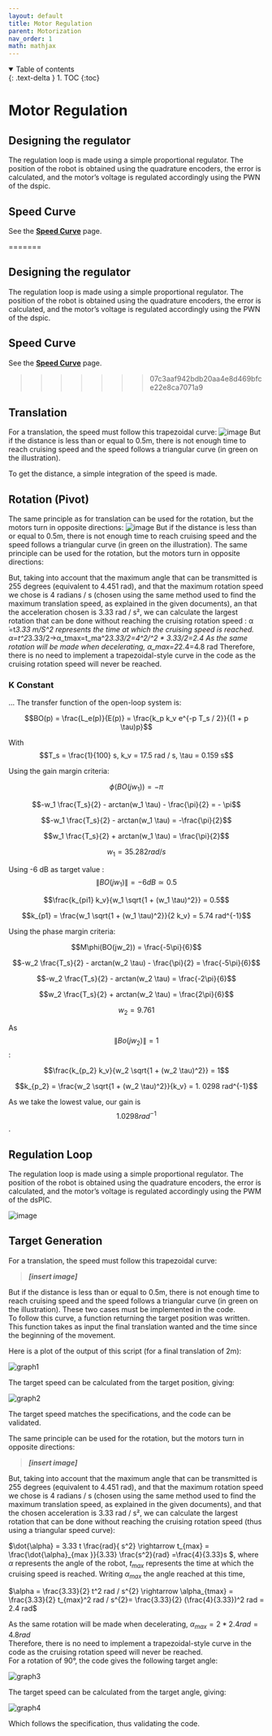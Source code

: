 ```yaml
---
layout: default
title: Motor Regulation
parent: Motorization
nav_order: 1
math: mathjax
---
```



<details open markdown="block">
  <summary>
    Table of contents
  </summary>
  {: .text-delta }
1. TOC
{:toc}
</details>

# Motor Regulation

## Designing the regulator
The regulation loop is made using a simple proportional regulator. The position of the robot is obtained using the quadrature encoders, the error is calculated, and the motor’s voltage is regulated accordingly using the PWN of the dspic.




## Speed Curve
See the **[Speed Curve](/motorization/speedCurve)** page.


=======
## Designing the regulator
The regulation loop is made using a simple proportional regulator. The position of the robot is obtained using the quadrature encoders, the error is calculated, and the motor’s voltage is regulated accordingly using the PWN of the dspic.

## Speed Curve
See the **[Speed Curve](/motorization/speedCurve)** page.

>>>>>>> 07c3aaf942bdb20aa4e8d469bfce22e8ca7071a9
## Translation
For a translation, the speed must follow this trapezoidal curve: 
![image](https://user-images.githubusercontent.com/23436953/228483207-f1e11347-ffc9-4086-a2b3-49d63ada9217.png)
But if the distance is less than or equal to 0.5m, there is not enough time to reach cruising speed and the speed follows a triangular curve (in green on the illustration).

To get the distance, a simple integration of the speed is made.


## Rotation (Pivot)
The same principle as for translation can be used for the rotation, but the motors turn in opposite directions:
![image](https://user-images.githubusercontent.com/23436953/228483356-38b98cfd-41e4-4f16-b560-a83ecde1d68a.png)
But if the distance is less than or equal to 0.5m, there is not enough time to reach cruising speed and the speed follows a triangular curve (in green on the illustration).
The same principle can be used for the rotation, but the motors turn in opposite directions:

But, taking into account that the maximum angle that can be transmitted is 255 degrees (equivalent to 4.451 rad), and that the maximum rotation speed we chose is 4 radians / s (chosen using the same method used to find the maximum translation speed, as explained in the given documents), an that the acceleration chosen is 3.33 rad / s², we can calculate the largest rotation that can be done without reaching the cruising rotation speed : 
α ̇=t*3.33  m/S^2     represents the time at which the cruising speed is reached.
α=t^2*3.33/2→α_tmax=t_ma^2*3.33/2=4^2/^2 *  3.33/2=2.4 
As the same rotation will be made when decelerating, α_max=2*2.4=4.8 rad
Therefore, there is no need to implement a trapezoidal-style curve in the code as the cruising rotation speed will never be reached.

### K Constant
...
The transfer function of the open-loop system is:  

$$BO(p) = \frac{L_e(p)}{E(p)} = \frac{k_p k_v e^{-p T_s / 2}}{(1 + p \tau)p}$$

With $$T_s = \frac{1}{100} s, k_v = 17.5 rad / s, \tau = 0.159 s$$

Using the gain margin criteria:  

$$\phi (BO(jw_1)) = - \pi$$

$$-w_1 \frac{T_s}{2} - arctan(w_1 \tau) - \frac{\pi}{2} = - \pi$$

$$-w_1  \frac{T_s}{2}  - arctan(w_1 \tau)  = -\frac{\pi}{2}$$

$$w_1  \frac{T_s}{2}  + arctan(w_1 \tau)  = \frac{\pi}{2}$$

$$w_1 = 35.282 rad / s$$

Using -6 dB as target value : $$\| BO(jw_1) \| = -6 dB \simeq 0.5$$

$$\frac{k_{pi1} k_v}{w_1 \sqrt{1 + (w_1 \tau)^2}} = 0.5$$

$$k_{p1} = \frac{w_1 \sqrt{1 + (w_1 \tau)^2}}{2 k_v} = 5.74 rad^{-1}$$

Using the phase margin criteria:  

$$M\phi(BO(jw_2)) = \frac{-5\pi}{6}$$

$$-w_2 \frac{T_s}{2} - arctan(w_2 \tau) - \frac{\pi}{2} = \frac{-5\pi}{6}$$

$$-w_2 \frac{T_s}{2} - arctan(w_2 \tau)  = \frac{-2\pi}{6}$$

$$w_2 \frac{T_s}{2} + arctan(w_2 \tau)  = \frac{2\pi}{6}$$

$$w_2 =  9.761$$

As $$\| Bo(jw_2) \| = 1$$ :

$$\frac{k_{p_2} k_v}{w_2 \sqrt{1 + (w_2 \tau)^2}} = 1$$

$$k_{p_2} = \frac{w_2 \sqrt{1 + (w_2 \tau)^2}}{k_v} = 1. 0298 rad^{-1}$$

As we take the lowest value, our gain is $$1. 0298 rad^{-1}$$.  

## Regulation Loop

The regulation loop is made using a simple proportional regulator. The position of the robot is obtained using the quadrature encoders, the error is calculated, and the motor’s voltage is regulated accordingly using the PWM of the dsPIC.  

![image](https://user-images.githubusercontent.com/23436953/228483207-f1e11347-ffc9-4086-a2b3-49d63ada9217.png)

## Target Generation

For a translation, the speed must follow this trapezoidal curve:  

> _**[insert image]**_

But if the distance is less than or equal to 0.5m, there is not enough time to reach cruising speed and the speed follows a triangular curve (in green on the illustration). These two cases must be implemented in the code.  
To follow this curve, a function returning the target position was written. This function takes as input the final translation wanted and the time since the beginning of the movement.  

Here is a plot of the output of this script (for a final translation of 2m):  

![graph1](https://user-images.githubusercontent.com/23436953/236680182-96053696-b795-4aa4-b4aa-0a5f529da144.png)

The target speed can be calculated from the target position, giving:  

![graph2](https://user-images.githubusercontent.com/23436953/236680264-371f3775-b0c9-49de-9790-0c46fd52e5d2.png)

The target speed matches the specifications, and the code can be validated.  

The same principle can be used for the rotation, but the motors turn in opposite directions:  

> _**[insert image]**_

But, taking into account that the maximum angle that can be transmitted is 255 degrees (equivalent to 4.451 rad), and that the maximum rotation speed we chose is 4 radians / s (chosen using the same method used to find the maximum translation speed, as explained in the given documents), and that the chosen acceleration is 3.33 rad / s², we can calculate the largest rotation that can be done without reaching the cruising rotation speed (thus using a triangular speed curve):  

$\dot{\alpha} = 3.33 t \frac{rad}{ s^2} \rightarrow t_{max} = \frac{\dot{\alpha}_{max }}{3.33} \frac{s^2}{rad} =\frac{4}{3.33}s $, where $\alpha$ represents the angle of the robot, $t_{max}$ represents the time at which the cruising speed is reached.
Writing $\alpha_{max}$ the angle reached at this time,

$\alpha = \frac{3.33}{2} t^2 rad / s^{2} \rightarrow \alpha_{tmax} = \frac{3.33}{2}  t_{max}^2 rad / s^{2}= \frac{3.33}{2} (\frac{4}{3.33})^2 rad = 2.4 rad$

As the same rotation will be made when decelerating, $\alpha_{max} = 2*2.4 rad = 4.8 rad$  
Therefore, there is no need to implement a trapezoidal-style curve in the code as the cruising rotation speed will never be reached.  
For a rotation of 90°, the code gives the following target angle:

![graph3](https://user-images.githubusercontent.com/23436953/236680434-37b6e3f3-e92a-4576-bf1a-4b89dfd749b3.png)

The target speed can be calculated from the target angle, giving:  

![graph4](https://user-images.githubusercontent.com/23436953/236680441-1c68ecb6-01c3-4837-828b-047a7f71b89b.png)

Which follows the specification, thus validating the code.
